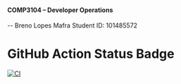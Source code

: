 #### COMP3104 – Developer Operations
-- Breno Lopes Mafra
Student ID: 101485572

# GitHub Action Status Badge
[![CI](https://github.com/BrenoMafra13/comp3104/actions/workflows/ci.yml/badge.svg)](https://github.com/BrenoMafra13/comp3104/actions/workflows/ci.yml)
